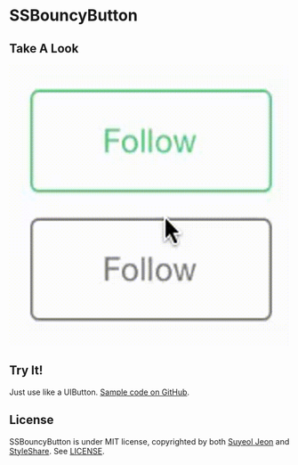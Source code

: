 SSBouncyButton
==============

Take A Look
-----------

![SSBouncyButton](DemoMovie/SSBouncyButton.gif)


Try It!
-------

Just use like a UIButton. [Sample code on GitHub](https://github.com/StyleShare/SSBouncyButton/blob/master/SSBouncyButtonDemo/SSBouncyButtonDemo/SSAppDelegate.m#L44:L57).


License
-------

SSBouncyButton is under MIT license, copyrighted by both [Suyeol Jeon](http://xoul.kr) and [StyleShare](https://stylesha.re). See [LICENSE](https://github.com/StyleShare/SSBouncyButton/blob/master/LICENSE).